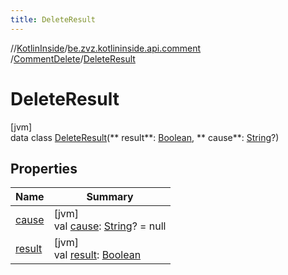 ```yaml
---
title: DeleteResult
---
```

//[KotlinInside](../../../../index.html)/[be.zvz.kotlininside.api.comment](../../index.html)
/[CommentDelete](../index.html)/[DeleteResult](index.html)

# DeleteResult

[jvm]\
data class [DeleteResult](index.html)(**
result**: [Boolean](https://kotlinlang.org/api/latest/jvm/stdlib/kotlin/-boolean/index.html), **
cause**: [String](https://kotlinlang.org/api/latest/jvm/stdlib/kotlin/-string/index.html)?)

## Properties

| Name | Summary |
|---|---|
| [cause](cause.html) | [jvm]<br>val [cause](cause.html): [String](https://kotlinlang.org/api/latest/jvm/stdlib/kotlin/-string/index.html)? = null |
| [result](result.html) | [jvm]<br>val [result](result.html): [Boolean](https://kotlinlang.org/api/latest/jvm/stdlib/kotlin/-boolean/index.html) |

